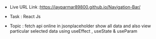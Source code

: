 - Live URL Link :https://jayparmar89800.github.io/Navigation-Bar/

 * Task : React Js 

 - Topic :  fetch api online in jsonplaceholder show all data and also view particular selected data using useEffect , useState & useParam 
 